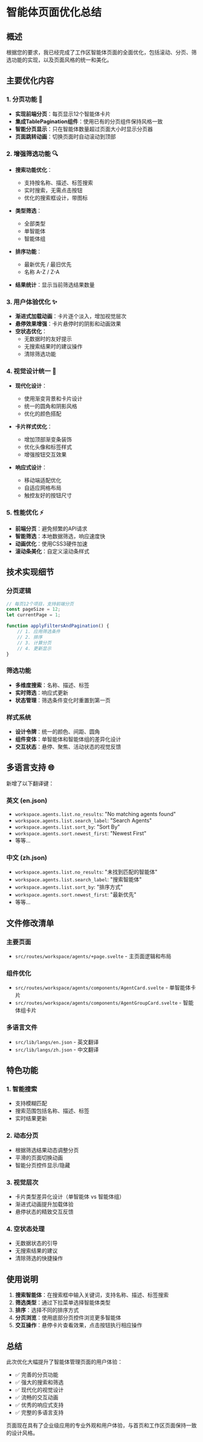 # 智能体页面优化总结

## 概述
根据您的要求，我已经完成了工作区智能体页面的全面优化，包括滚动、分页、筛选功能的实现，以及页面风格的统一和美化。

## 主要优化内容

### 1. 分页功能 📄
- **实现前端分页**：每页显示12个智能体卡片
- **集成TablePagination组件**：使用已有的分页组件保持风格一致
- **智能分页显示**：只在智能体数量超过页面大小时显示分页器
- **页面跳转动画**：切换页面时自动滚动到顶部

### 2. 增强筛选功能 🔍
- **搜索功能优化**：
  - 支持按名称、描述、标签搜索
  - 实时搜索，无需点击按钮
  - 优化的搜索框设计，带图标

- **类型筛选**：
  - 全部类型
  - 单智能体
  - 智能体组

- **排序功能**：
  - 最新优先 / 最旧优先
  - 名称 A-Z / Z-A

- **结果统计**：显示当前筛选结果数量

### 3. 用户体验优化 ✨
- **渐进式加载动画**：卡片逐个淡入，增加视觉层次
- **悬停效果增强**：卡片悬停时的阴影和动画效果
- **空状态优化**：
  - 无数据时的友好提示
  - 无搜索结果时的建议操作
  - 清除筛选功能

### 4. 视觉设计统一 🎨
- **现代化设计**：
  - 使用渐变背景和卡片设计
  - 统一的圆角和阴影风格
  - 优化的颜色搭配

- **卡片样式优化**：
  - 增加顶部渐变条装饰
  - 优化头像和标签样式
  - 增强按钮交互效果

- **响应式设计**：
  - 移动端适配优化
  - 自适应网格布局
  - 触控友好的按钮尺寸

### 5. 性能优化 ⚡
- **前端分页**：避免频繁的API请求
- **智能筛选**：本地数据筛选，响应速度快
- **动画优化**：使用CSS3硬件加速
- **滚动条美化**：自定义滚动条样式

## 技术实现细节

### 分页逻辑
```javascript
// 每页12个项目，支持前端分页
const pageSize = 12;
let currentPage = 1;

function applyFiltersAndPagination() {
    // 1. 应用筛选条件
    // 2. 排序
    // 3. 计算分页
    // 4. 更新显示
}
```

### 筛选功能
- **多维度搜索**：名称、描述、标签
- **实时筛选**：响应式更新
- **状态管理**：筛选条件变化时重置到第一页

### 样式系统
- **设计令牌**：统一的颜色、间距、圆角
- **组件变体**：单智能体和智能体组的差异化设计
- **交互状态**：悬停、聚焦、活动状态的视觉反馈

## 多语言支持 🌐
新增了以下翻译键：

### 英文 (en.json)
- `workspace.agents.list.no_results`: "No matching agents found"
- `workspace.agents.list.search_label`: "Search Agents"
- `workspace.agents.list.sort_by`: "Sort By"
- `workspace.agents.sort.newest_first`: "Newest First"
- 等等...

### 中文 (zh.json)
- `workspace.agents.list.no_results`: "未找到匹配的智能体"
- `workspace.agents.list.search_label`: "搜索智能体"
- `workspace.agents.list.sort_by`: "排序方式"
- `workspace.agents.sort.newest_first`: "最新优先"
- 等等...

## 文件修改清单

### 主要页面
- `src/routes/workspace/agents/+page.svelte` - 主页面逻辑和布局

### 组件优化
- `src/routes/workspace/agents/components/AgentCard.svelte` - 单智能体卡片
- `src/routes/workspace/agents/components/AgentGroupCard.svelte` - 智能体组卡片

### 多语言文件
- `src/lib/langs/en.json` - 英文翻译
- `src/lib/langs/zh.json` - 中文翻译

## 特色功能

### 1. 智能搜索
- 支持模糊匹配
- 搜索范围包括名称、描述、标签
- 实时结果更新

### 2. 动态分页
- 根据筛选结果动态调整分页
- 平滑的页面切换动画
- 智能分页控件显示/隐藏

### 3. 视觉层次
- 卡片类型差异化设计（单智能体 vs 智能体组）
- 渐进式动画提升加载体验
- 悬停状态的精致交互反馈

### 4. 空状态处理
- 无数据状态的引导
- 无搜索结果的建议
- 清除筛选的快捷操作

## 使用说明

1. **搜索智能体**：在搜索框中输入关键词，支持名称、描述、标签搜索
2. **筛选类型**：通过下拉菜单选择智能体类型
3. **排序**：选择不同的排序方式
4. **分页浏览**：使用底部分页控件浏览更多智能体
5. **交互操作**：悬停卡片查看效果，点击按钮执行相应操作

## 总结

此次优化大幅提升了智能体管理页面的用户体验：
- ✅ 完善的分页功能
- ✅ 强大的搜索和筛选
- ✅ 现代化的视觉设计
- ✅ 流畅的交互动画
- ✅ 优秀的响应式支持
- ✅ 完整的多语言支持

页面现在具有了企业级应用的专业外观和用户体验，与首页和工作区页面保持一致的设计风格。

